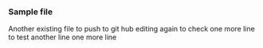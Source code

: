 ### Sample file
Another existing file to push to git hub
editing again to check 
one more line to test
another line
one more line